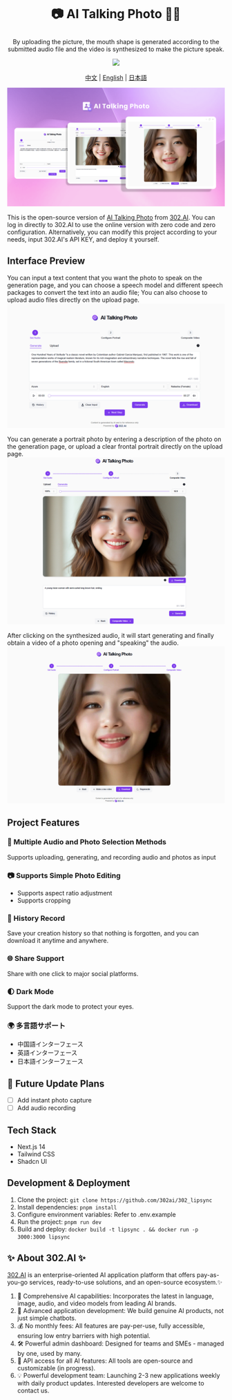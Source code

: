# <p align="center">📷 AI Talking Photo 🚀✨</p>

<p align="center">By uploading the picture, the mouth shape is generated according to the submitted audio file and the video is synthesized to make the picture speak.</p>

<p align="center"><a href="https://302.ai/en/tools/lipsync/" target="blank"><img src="https://file.302.ai/gpt/imgs/github/20250102/72a57c4263944b73bf521830878ae39a.png" /></a></p >

<p align="center"><a href="README_zh.md">中文</a> | <a href="README.md">English</a> | <a href="README_ja.md">日本語</a></p>

![](docs/302_Talking_Photo_en.png)

This is the open-source version of [AI Talking Photo](https://302.ai/en/tools/lipsync/) from [302.AI](https://302.ai).
You can log in directly to 302.AI to use the online version with zero code and zero configuration.
Alternatively, you can modify this project according to your needs, input 302.AI's API KEY, and deploy it yourself.

## Interface Preview
You can input a text content that you want the photo to speak on the generation page, and you can choose a speech model and different speech packages to convert the text into an audio file; You can also choose to upload audio files directly on the upload page.
![](docs/302_AI_Talking_Photo_en_screenshot_01.png)         

You can generate a portrait photo by entering a description of the photo on the generation page, or upload a clear frontal portrait directly on the upload page.
![](docs/302_AI_Talking_Photo_en_screenshot_02.png)            

After clicking on the synthesized audio, it will start generating and finally obtain a video of a photo opening and "speaking" the audio.
![](docs/302_AI_Talking_Photo_en_screenshot_03.png)

## Project Features

### 📝 Multiple Audio and Photo Selection Methods

Supports uploading, generating, and recording audio and photos as input

### 📷 Supports Simple Photo Editing

- Supports aspect ratio adjustment
- Supports cropping

### 📜 History Record

Save your creation history so that nothing is forgotten, and you can download it anytime and anywhere.

### 🌐 Share Support

Share with one click to major social platforms.

### 🌓 Dark Mode

Support the dark mode to protect your eyes.

### 🌍 多言語サポート

- 中国語インターフェース
- 英語インターフェース
- 日本語インターフェース

## 🚩 Future Update Plans

- [ ] Add instant photo capture
- [ ] Add audio recording

## Tech Stack

- Next.js 14
- Tailwind CSS
- Shadcn UI

## Development & Deployment

1. Clone the project: `git clone https://github.com/302ai/302_lipsync`
2. Install dependencies: `pnpm install`
3. Configure environment variables: Refer to .env.example
4. Run the project: `pnpm run dev`
5. Build and deploy: `docker build -t lipsync . && docker run -p 3000:3000 lipsync`

## ✨ About 302.AI ✨

[302.AI](https://302.ai) is an enterprise-oriented AI application platform that offers pay-as-you-go services, ready-to-use solutions, and an open-source ecosystem.✨

1. 🧠 Comprehensive AI capabilities: Incorporates the latest in language, image, audio, and video models from leading AI brands.
2. 🚀 Advanced application development: We build genuine AI products, not just simple chatbots.
3. 💰 No monthly fees: All features are pay-per-use, fully accessible, ensuring low entry barriers with high potential.
4. 🛠 Powerful admin dashboard: Designed for teams and SMEs - managed by one, used by many.
5. 🔗 API access for all AI features: All tools are open-source and customizable (in progress).
6. 💡 Powerful development team: Launching 2-3 new applications weekly with daily product updates. Interested developers are welcome to contact us.
